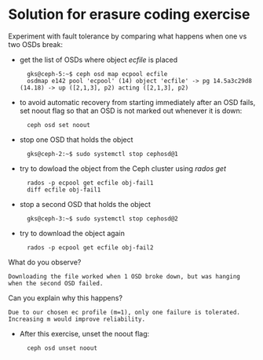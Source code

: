 Solution for erasure coding exercise
====================================

Experiment with fault tolerance by comparing what happens when one vs two OSDs
break:

* get the list of OSDs where object *ecfile* is placed

        gks@ceph-5:~$ ceph osd map ecpool ecfile
        osdmap e142 pool 'ecpool' (14) object 'ecfile' -> pg 14.5a3c29d8 (14.18) -> up ([2,1,3], p2) acting ([2,1,3], p2)

* to avoid automatic recovery from starting immediately after an OSD fails, set noout flag so that an OSD is not marked out whenever it is down:

        ceph osd set noout

* stop one OSD that holds the object

        gks@ceph-2:~$ sudo systemctl stop cephosd@1

* try to dowload the object from the Ceph cluster using *rados get*

        rados -p ecpool get ecfile obj-fail1
        diff ecfile obj-fail1

* stop a second OSD that holds the object

        gks@ceph-3:~$ sudo systemctl stop cephosd@2
    
* try to download the object again

        rados -p ecpool get ecfile obj-fail2

What do you observe?

    Downloading the file worked when 1 OSD broke down, but was hanging when the second OSD failed.

Can you explain why this happens?

    Due to our chosen ec profile (m=1), only one failure is tolerated.
    Increasing m would improve reliability.

* After this exercise, unset the noout flag:

        ceph osd unset noout


